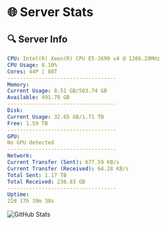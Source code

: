 # 🌐 Server Stats
## 🔍 Server Info
```yaml
CPU: Intel(R) Xeon(R) CPU E5-2699 v4 @ 1386.28MHz
CPU Usage: 8.10%
Cores: 44P | 88T
-----------------------------------
Memory:
Current Usage: 8.51 GB/503.74 GB
Available: 491.78 GB
-----------------------------------
Disk:
Current Usage: 32.65 GB/1.71 TB
Free: 1.59 TB
-----------------------------------
GPU:
No GPU detected
-----------------------------------
Network:
Current Transfer (Sent): 677.59 KB/s
Current Transfer (Received): 64.28 KB/s
Total Sent: 1.17 TB
Total Received: 236.83 GB
-----------------------------------
Uptime:
22d 17h 39m 38s
```
![GitHub Stats](https://img.shields.io/badge/Updated-2025-05-12_10:48:26-blue)